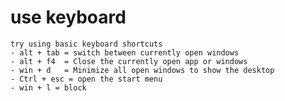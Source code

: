 # use keyboard
	try using basic keyboard shortcuts
	- alt + tab = switch between currently open windows
	- alt + f4	= Close the currently open app or windows
	- win + d 	= Minimize all open windows to show the desktop
	- Ctrl + esc = open the start menu	
	- win + l = block 
